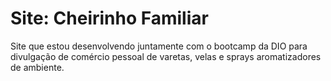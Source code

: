 # Site: Cheirinho Familiar
Site que estou desenvolvendo juntamente com o bootcamp da DIO para divulgação de comércio pessoal de varetas, velas e sprays aromatizadores de ambiente.
